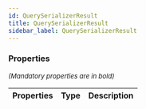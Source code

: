 ```yaml
---
id: QuerySerializerResult
title: QuerySerializerResult
sidebar_label: QuerySerializerResult
---
```




### Properties

<font size="2"><i>(Mandatory properties are in bold)</i></font>

| Properties | Type | Description |
| --------- | ---- | ----------- |
